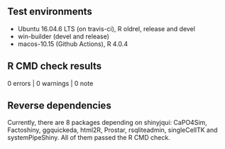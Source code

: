 ## Test environments
* Ubuntu 16.04.6 LTS (on travis-ci), R oldrel, release and devel 
* win-builder (devel and release)
* macos-10.15 (Github Actions), R 4.0.4

## R CMD check results

0 errors | 0 warnings | 0 note

## Reverse dependencies

Currently, there are 8 packages depending on shinyjqui: CaPO4Sim, Factoshiny, ggquickeda, html2R, Prostar, rsqliteadmin, singleCellTK and systemPipeShiny. All of them passed the R CMD check.
